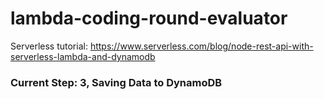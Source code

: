 # lambda-coding-round-evaluator
Serverless tutorial: https://www.serverless.com/blog/node-rest-api-with-serverless-lambda-and-dynamodb

### Current Step: 3, Saving Data to DynamoDB